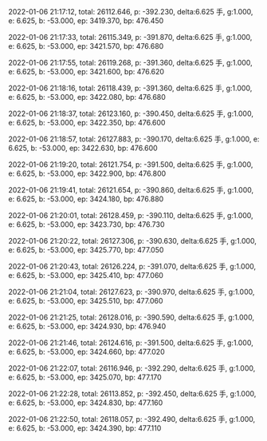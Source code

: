 2022-01-06 21:17:12, total: 26112.646, p: -392.230, delta:6.625 手, g:1.000, e: 6.625, b: -53.000, ep: 3419.370, bp: 476.450

2022-01-06 21:17:33, total: 26115.349, p: -391.870, delta:6.625 手, g:1.000, e: 6.625, b: -53.000, ep: 3421.570, bp: 476.680

2022-01-06 21:17:55, total: 26119.268, p: -391.360, delta:6.625 手, g:1.000, e: 6.625, b: -53.000, ep: 3421.600, bp: 476.620

2022-01-06 21:18:16, total: 26118.439, p: -391.360, delta:6.625 手, g:1.000, e: 6.625, b: -53.000, ep: 3422.080, bp: 476.680

2022-01-06 21:18:37, total: 26123.160, p: -390.450, delta:6.625 手, g:1.000, e: 6.625, b: -53.000, ep: 3422.350, bp: 476.600

2022-01-06 21:18:57, total: 26127.883, p: -390.170, delta:6.625 手, g:1.000, e: 6.625, b: -53.000, ep: 3422.630, bp: 476.600

2022-01-06 21:19:20, total: 26121.754, p: -391.500, delta:6.625 手, g:1.000, e: 6.625, b: -53.000, ep: 3422.900, bp: 476.800

2022-01-06 21:19:41, total: 26121.654, p: -390.860, delta:6.625 手, g:1.000, e: 6.625, b: -53.000, ep: 3424.180, bp: 476.880

2022-01-06 21:20:01, total: 26128.459, p: -390.110, delta:6.625 手, g:1.000, e: 6.625, b: -53.000, ep: 3423.730, bp: 476.730

2022-01-06 21:20:22, total: 26127.306, p: -390.630, delta:6.625 手, g:1.000, e: 6.625, b: -53.000, ep: 3425.770, bp: 477.050

2022-01-06 21:20:43, total: 26126.224, p: -391.070, delta:6.625 手, g:1.000, e: 6.625, b: -53.000, ep: 3425.410, bp: 477.060

2022-01-06 21:21:04, total: 26127.623, p: -390.970, delta:6.625 手, g:1.000, e: 6.625, b: -53.000, ep: 3425.510, bp: 477.060

2022-01-06 21:21:25, total: 26128.016, p: -390.590, delta:6.625 手, g:1.000, e: 6.625, b: -53.000, ep: 3424.930, bp: 476.940

2022-01-06 21:21:46, total: 26124.616, p: -391.500, delta:6.625 手, g:1.000, e: 6.625, b: -53.000, ep: 3424.660, bp: 477.020

2022-01-06 21:22:07, total: 26116.946, p: -392.290, delta:6.625 手, g:1.000, e: 6.625, b: -53.000, ep: 3425.070, bp: 477.170

2022-01-06 21:22:28, total: 26113.852, p: -392.450, delta:6.625 手, g:1.000, e: 6.625, b: -53.000, ep: 3424.830, bp: 477.160

2022-01-06 21:22:50, total: 26118.057, p: -392.490, delta:6.625 手, g:1.000, e: 6.625, b: -53.000, ep: 3424.390, bp: 477.110
